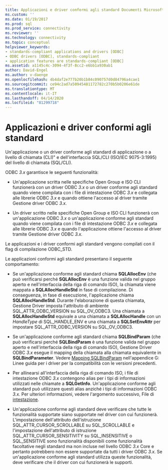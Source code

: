 ```yaml
---
title: Applicazioni e driver conformi agli standard Documenti Microsoft
ms.custom: ''
ms.date: 01/19/2017
ms.prod: sql
ms.prod_service: connectivity
ms.reviewer: ''
ms.technology: connectivity
ms.topic: conceptual
helpviewer_keywords:
- standards-compliant applications and drivers [ODBC]
- ODBC drivers [ODBC], standards-compliant
- application features are standards-compliant [ODBC]
ms.assetid: a1145c4c-3094-4f3f-8cc2-e6bb1a930ab1
author: David-Engel
ms.author: v-daenge
ms.openlocfilehash: 4b4daf2e777b20b1b84c090757d0d84796a4cae1
ms.sourcegitcommit: ce94c2ad7a50945481172782c270b5b0206e61de
ms.translationtype: MT
ms.contentlocale: it-IT
ms.lasthandoff: 04/14/2020
ms.locfileid: "81299718"
---
```

# <a name="standards-compliant-applications-and-drivers"></a>Applicazioni e driver conformi agli standard
Un'applicazione o un driver conforme agli standard di applicazione o a livello di chiamata (CLI)" e dell'interfaccia SQL/CLI (ISO/IEC 9075-3:1995) del livello di chiamata (SQL/CLI).  
  
 ODBC *3.x* garantisce le seguenti funzionalità:  
  
-   Un'applicazione scritta nelle specifiche Open Group e ISO CLI funzionerà con un driver ODBC *3.x* o un driver conforme agli standard quando viene compilata con i file di intestazione ODBC *3.x* e collegata alle librerie ODBC *3.x* e quando ottiene l'accesso al driver tramite Gestione driver ODBC *3.x.*  
  
-   Un driver scritto nelle specifiche Open Group e ISO CLI funzionerà con un'applicazione ODBC *3.x* o un'applicazione conforme agli standard quando viene compilata con i file di intestazione ODBC *3.x* e collegata alle librerie ODBC *3.x* e quando l'applicazione ottiene l'accesso al driver tramite Gestione driver ODBC *3.x.*  
  
 Le applicazioni e i driver conformi agli standard vengono compilati con il flag di compilazione ODBC_STD.  
  
 Le applicazioni conformi agli standard presentano il seguente comportamento:  
  
-   Se un'applicazione conforme agli standard chiama **SQLAllocEnv** (che può verificarsi perché **SQLAllocEnv** è una funzione valida nel gruppo aperto e nell'interfaccia della riga di comando ISO), la chiamata viene mappata a **SQLAllocHandleStd** in fase di compilazione. Di conseguenza, in fase di esecuzione, l'applicazione chiama **SQLAllocHandleStd**. Durante l'elaborazione di questa chiamata, Gestione Driver imposta l'attributo di ambiente SQL_ATTR_ODBC_VERSION su SQL_OV_ODBC3. Una chiamata a **SQLAllocHandleStd** equivale a una chiamata a **SQLAllocHandle** con un *HandleType* di SQL_HANDLE_ENV e una chiamata a **SQLSetEnvAttr** per impostare SQL_ATTR_ODBC_VERSION su SQL_OV_ODBC3.  
  
-   Se un'applicazione conforme agli standard chiama **SQLBindParam** (che può verificarsi perché **SQLBindParam** è una funzione valida nel gruppo aperto e nell'interfaccia della riga di comando ISO), Gestione Driver ODBC *3.x* esegue il mapping della chiamata alla chiamata equivalente in **SQLBindParameter**. Vedere [Mapping SQLBindParam](../../../odbc/reference/appendixes/sqlbindparam-mapping.md) nell'appendice G: Linee guida per i driver per la compatibilità con le versioni precedenti.  
  
-   Per allinearsi all'interfaccia della riga di comando ISO, i file di intestazione ODBC *3.x* contengono alias per i tipi di informazioni utilizzati nelle chiamate a **SQLGetInfo**. Un'applicazione conforme agli standard può utilizzare questi alias anziché i tipi di informazioni ODBC *3.x.* Per ulteriori informazioni, vedere l'argomento successivo, File di [intestazione](../../../odbc/reference/develop-app/header-files.md).  
  
-   Un'applicazione conforme agli standard deve verificare che tutte le funzionalità supportate siano supportate nel driver con cui funzionerà. L'impostazione dell'attributo dell'istruzione SQL_ATTR_CURSOR_SCROLLABLE su SQL_SCROLLABLE e l'impostazione dell'attributo di istruzione SQL_ATTR_CURSOR_SENSITIVITY su SQL_INSENSITIVE o SQL_SENSITIVE sono funzionalità disponibili come funzionalità facoltative negli standard ma non incluse nel livello ODBC *3.x* Core e pertanto potrebbero non essere supportate da tutti i driver ODBC *3.x.* Se un'applicazione conforme agli standard utilizza queste funzionalità, deve verificare che il driver con cui funzionerà le supporti.
